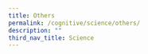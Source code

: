 ```yaml
---
title: Others
permalink: /cognitive/science/others/
description: ""
third_nav_title: Science
---
```

